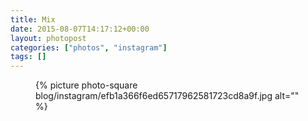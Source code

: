 ```yaml
---
title: Mix
date: 2015-08-07T14:17:12+00:00
layout: photopost
categories: ["photos", "instagram"]
tags: []
---
```


<figure class="photo photo--square">
  {% picture photo-square blog/instagram/efb1a366f6ed65717962581723cd8a9f.jpg alt="" %}
</figure>


